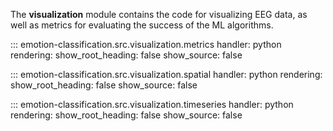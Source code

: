 The __visualization__ module contains the code for visualizing EEG data, as well as metrics for evaluating the success of the ML algorithms.

::: emotion-classification.src.visualization.metrics
    handler: python
    rendering:
      show_root_heading: false
      show_source: false

::: emotion-classification.src.visualization.spatial
    handler: python
    rendering:
      show_root_heading: false
      show_source: false

::: emotion-classification.src.visualization.timeseries
    handler: python
    rendering:
      show_root_heading: false
      show_source: false
